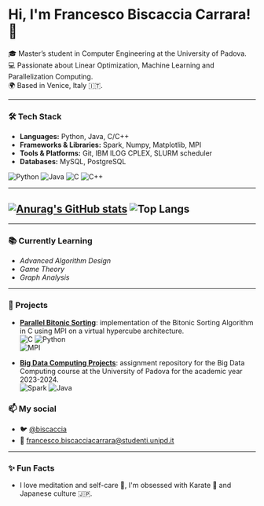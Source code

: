 # Hi, I'm Francesco Biscaccia Carrara! 👋

🎓 Master’s student in Computer Engineering at the University of Padova.  
💻 Passionate about Linear Optimization, Machine Learning and Parallelization Computing.  
🌍 Based in Venice, Italy 🇮🇹.  

---

### 🛠️ Tech Stack
- **Languages:** Python, Java, C/C++
- **Frameworks & Libraries:** Spark, Numpy, Matplotlib, MPI
- **Tools & Platforms:** Git, IBM ILOG CPLEX, SLURM scheduler
- **Databases:** MySQL, PostgreSQL

![Python](https://img.shields.io/badge/Python-3776AB?style=for-the-badge&logo=python&logoColor=white)
![Java](https://img.shields.io/badge/Java-ED8B00?style=for-the-badge&logo=java&logoColor=white)
![C](https://img.shields.io/badge/C-A8B9CC?style=for-the-badge&logo=c&logoColor=white)
![C++](https://img.shields.io/badge/C%2B%2B-00599C?style=for-the-badge&logo=c%2B%2B&logoColor=white)


---
[![Anurag's GitHub stats](https://github-readme-stats.vercel.app/api?username=francesco-biscaccia-carrara&theme=dark)](https://github.com/anuraghazra/github-readme-stats)
![Top Langs](https://github-readme-stats.vercel.app/api/top-langs/?username=francesco-biscaccia-carrara&shell&theme=dark)
---


---
### 📚 Currently Learning
- *Advanced Algorithm Design*
- *Game Theory*
- *Graph Analysis*
---

### 🚀 Projects
- **[Parallel Bitonic Sorting](https://github.com/francesco-biscaccia-carrara/BitonicSort)**: implementation of the Bitonic Sorting Algorithm in C using MPI on a virtual hypercube architecture.   
![C](https://img.shields.io/badge/C-A8B9CC?style=for-the-badge&logo=c&logoColor=white) ![Python](https://img.shields.io/badge/Python-3776AB?style=for-the-badge&logo=python&logoColor=white)   
![MPI](https://img.shields.io/badge/MPI-Message%20Passing%20Interface-brightgreen)
  
- **[Big Data Computing Projects](https://github.com/francesco-biscaccia-carrara/BigData_Projects)**: assignment repository for the Big Data Computing course at the University of Padova for the academic year 2023-2024.  
![Spark](https://img.shields.io/badge/Apache_Spark-FFFFFF?style=for-the-badge&logo=apachespark&logoColor=#E35A16) ![Java](https://img.shields.io/badge/Java-ED8B00?style=for-the-badge&logo=java&logoColor=white)


### 📫 My social
- 🐦 [@biscaccia](https://x.com/biscaccia?s=21)
- 📧 [francesco.biscacciacarrara@studenti.unipd.it](mailto:francesco.biscacciacarrara@studenti.unipd.it)

---

### ✨ Fun Facts
- I love meditation and self-care 🍃, I'm obsessed with Karate 👊 and Japanese culture 🇯🇵.
  
